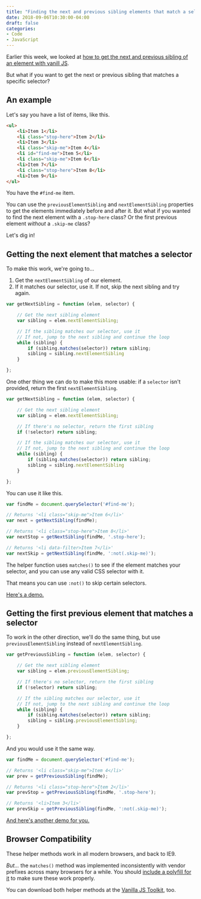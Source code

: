 ```yaml
---
title: "Finding the next and previous sibling elements that match a selector with vanilla JS"
date: 2018-09-06T10:30:00-04:00
draft: false
categories:
- Code
- JavaScript
---
```


Earlier this week, we looked at [how to get the next and previous sibling of an element with vanill JS](/how-to-get-the-next-and-previous-siblings-of-an-element-with-vanilla-js/).

But what if you want to get the next or previous sibling that matches a specific selector?

## An example

Let's say you have a list of items, like this.

```html
<ul>
	<li>Item 1</li>
	<li class="stop-here">Item 2</li>
	<li>Item 3</li>
	<li class="skip-me">Item 4</li>
	<li id="find-me">Item 5</li>
	<li class="skip-me">Item 6</li>
	<li>Item 7</li>
	<li class="stop-here">Item 8</li>
	<li>Item 9</li>
</ul>
```

You have the `#find-me` item.

You can use the `previousElementSibling` and `nextElementSibling` properties to get the elements immediately before and after it. But what if you wanted to find the next element with a `.stop-here` class? Or the first previous element *without* a `.skip-me` class?

Let's dig in!

## Getting the next element that matches a selector

To make this work, we're going to...

1. Get the `nextElementSibling` of our element.
2. If it matches our selector, use it. If not, skip the next sibling and try again.

```js
var getNextSibling = function (elem, selector) {

	// Get the next sibling element
	var sibling = elem.nextElementSibling;

	// If the sibling matches our selector, use it
	// If not, jump to the next sibling and continue the loop
	while (sibling) {
		if (sibling.matches(selector)) return sibling;
		sibling = sibling.nextElementSibling
	}

};
```

One other thing we can do to make this more usable: if a `selector` isn't provided, return the first `nextElementSibling`.

```js
var getNextSibling = function (elem, selector) {

	// Get the next sibling element
	var sibling = elem.nextElementSibling;

	// If there's no selector, return the first sibling
	if (!selector) return sibling;

	// If the sibling matches our selector, use it
	// If not, jump to the next sibling and continue the loop
	while (sibling) {
		if (sibling.matches(selector)) return sibling;
		sibling = sibling.nextElementSibling
	}

};
```

You can use it like this.

```js
var findMe = document.querySelector('#find-me');

// Returns '<li class="skip-me">Item 6</li>'
var next = getNextSibling(findMe);

// Returns '<li class="stop-here">Item 8</li>'
var nextStop = getNextSibling(findMe, '.stop-here');

// Returns '<li data-filter>Item 7</li>'
var nextSkip = getNextSibling(findMe, ':not(.skip-me)');
```

The helper function uses `matches()` to see if the element matches your selector, and you can use any valid CSS selector with it.

That means you can use `:not()` to skip certain selectors.

[Here's a demo.](https://codepen.io/cferdinandi/pen/mGBOpX)

## Getting the first previous element that matches a selector

To work in the other direction, we'll do the same thing, but use `previousElementSibling` instead of `nextElementSibling`.

```js
var getPreviousSibling = function (elem, selector) {

	// Get the next sibling element
	var sibling = elem.previousElementSibling;

	// If there's no selector, return the first sibling
	if (!selector) return sibling;

	// If the sibling matches our selector, use it
	// If not, jump to the next sibling and continue the loop
	while (sibling) {
		if (sibling.matches(selector)) return sibling;
		sibling = sibling.previousElementSibling;
	}

};
```

And you would use it the same way.

```js
var findMe = document.querySelector('#find-me');

// Returns '<li class="skip-me">Item 4</li>'
var prev = getPreviousSibling(findMe);

// Returns '<li class="stop-here">Item 2</li>'
var prevStop = getPreviousSibling(findMe, '.stop-here');

// Returns '<li>Item 3</li>'
var prevSkip = getPreviousSibling(findMe, ':not(.skip-me)');
```

[And here's another demo for you.](https://codepen.io/cferdinandi/pen/dqVOKz)

## Browser Compatibility

These helper methods work in all modern browsers, and back to IE9.

*But...* the `matches()` method was implemented inconsistently with vendor prefixes across many browsers for a while. You should [include a polyfill for it](https://vanillajstoolkit.com/polyfills/matches/) to make sure these work properly.

You can download both helper methods at the [Vanilla JS Toolkit](https://vanillajstoolkit.com/helpers), too.